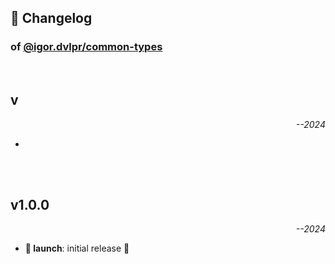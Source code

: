 ## 📒 Changelog

### of [@igor.dvlpr/common-types](https://github.com/igorskyflyer/npm-common-types)

<br>

## v

<p align="right"><em>--2024</em></p>

- 

<br>
<br>

## v1.0.0

<p align="right"><em>--2024</em></p>

- **🚀 launch**: initial release 🎉
